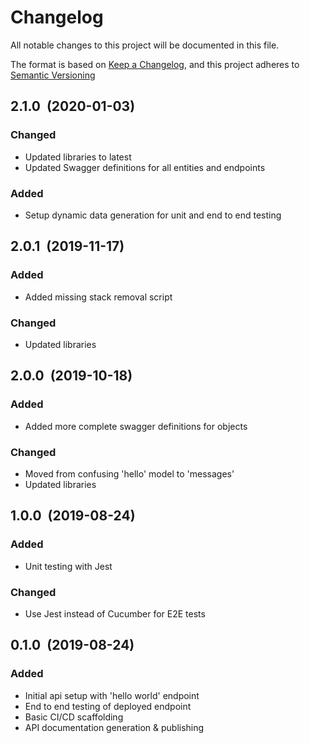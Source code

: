 # Changelog

All notable changes to this project will be documented in this file.

The format is based on [Keep a Changelog](http://keepachangelog.com/en/1.0.0/), and this project adheres to [Semantic Versioning](http://semver.org/spec/v2.0.0.html)

## 2.1.0&nbsp;&nbsp;(2020-01-03)

### Changed

- Updated libraries to latest
- Updated Swagger definitions for all entities and endpoints

### Added

- Setup dynamic data generation for unit and end to end testing

## 2.0.1&nbsp;&nbsp;(2019-11-17)

### Added

- Added missing stack removal script

### Changed

- Updated libraries

## 2.0.0&nbsp;&nbsp;(2019-10-18)

### Added

- Added more complete swagger definitions for objects

### Changed

- Moved from confusing 'hello' model to 'messages'
- Updated libraries

## 1.0.0&nbsp;&nbsp;(2019-08-24)

### Added

- Unit testing with Jest

### Changed

- Use Jest instead of Cucumber for E2E tests

## 0.1.0&nbsp;&nbsp;(2019-08-24)

### Added

- Initial api setup with 'hello world' endpoint
- End to end testing of deployed endpoint
- Basic CI/CD scaffolding
- API documentation generation & publishing
